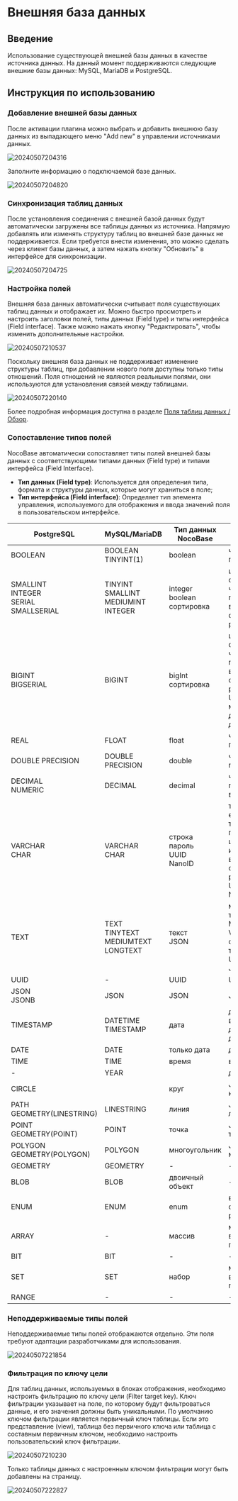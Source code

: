 # Внешняя база данных

## Введение

Использование существующей внешней базы данных в качестве источника данных. На данный момент поддерживаются следующие внешние базы данных: MySQL, MariaDB и PostgreSQL.

## Инструкция по использованию

### Добавление внешней базы данных

После активации плагина можно выбрать и добавить внешнюю базу данных из выпадающего меню "Add new" в управлении источниками данных.

![20240507204316](https://static-docs.nocobase.com/20240507204316.png)

Заполните информацию о подключаемой базе данных.

![20240507204820](https://static-docs.nocobase.com/20240507204820.png)

### Синхронизация таблиц данных

После установления соединения с внешней базой данных будут автоматически загружены все таблицы данных из источника. Напрямую добавлять или изменять структуру таблиц во внешней базе данных не поддерживается. Если требуется внести изменения, это можно сделать через клиент базы данных, а затем нажать кнопку "Обновить" в интерфейсе для синхронизации.

![20240507204725](https://static-docs.nocobase.com/20240507204725.png)

### Настройка полей

Внешняя база данных автоматически считывает поля существующих таблиц данных и отображает их. Можно быстро просмотреть и настроить заголовки полей, типы данных (Field type) и типы интерфейса (Field interface). Также можно нажать кнопку "Редактировать", чтобы изменить дополнительные настройки.

![20240507210537](https://static-docs.nocobase.com/20240507210537.png)

Поскольку внешняя база данных не поддерживает изменение структуры таблиц, при добавлении нового поля доступны только типы отношений. Поля отношений не являются реальными полями, они используются для установления связей между таблицами.

![20240507220140](https://static-docs.nocobase.com/20240507220140.png)

Более подробная информация доступна в разделе [Поля таблиц данных / Обзор](/handbook/data-modeling/collection-fields).

### Сопоставление типов полей

NocoBase автоматически сопоставляет типы полей внешней базы данных с соответствующими типами данных (Field type) и типами интерфейса (Field Interface).

- **Тип данных (Field type)**: Используется для определения типа, формата и структуры данных, которые могут храниться в поле;
- **Тип интерфейса (Field interface)**: Определяет тип элемента управления, используемого для отображения и ввода значений поля в пользовательском интерфейсе.

| PostgreSQL | MySQL/MariaDB | Тип данных NocoBase | Тип интерфейса NocoBase |
| - | - | - | - |
| BOOLEAN | BOOLEAN<br/>TINYINT(1) | boolean | чекбокс <br/> переключатель |
| SMALLINT<br/>INTEGER<br/>SERIAL<br/>SMALLSERIAL | TINYINT<br/>SMALLINT<br/>MEDIUMINT<br/>INTEGER | integer<br/>boolean<br/>сортировка | целое число<br/>сортировка<br/>чекбокс<br/>переключатель<br/>выпадающий список<br/>радиогруппа |
| BIGINT<br/>BIGSERIAL | BIGINT | bigInt<br/>сортировка | целое число<br/>сортировка<br/>чекбокс<br/>переключатель<br/>выпадающий список<br/>радиогруппа<br/>UNIX временная метка<br/>дата создания<br/>дата обновления |
| REAL | FLOAT | float | число<br/>процент |
| DOUBLE PRECISION | DOUBLE PRECISION | double | число<br/>процент |
| DECIMAL<br/>NUMERIC | DECIMAL | decimal | число<br/>процент<br/>валюта |
| VARCHAR<br/>CHAR | VARCHAR<br/>CHAR | строка<br/>пароль<br/>UUID<br/>NanoID | текстовое поле<br/>email<br/>телефон<br/>пароль<br/>цвет<br/>икона<br/>выпадающий список<br/>радиогруппа<br/>UUID<br/>NanoID |
| TEXT | TEXT<br/>TINYTEXT<br/>MEDIUMTEXT<br/>LONGTEXT | текст<br/>JSON | многострочное текстовое поле<br/>Markdown<br/>Vditor<br/>форматированный текст<br/>URL<br/>JSON |
| UUID | - | UUID | UUID |
| JSON<br/>JSONB | JSON | JSON | JSON |
| TIMESTAMP | DATETIME<br/>TIMESTAMP | дата | дата<br/>время<br/>дата создания<br/>дата обновления |
| DATE | DATE | только дата | дата/время |
| TIME | TIME | время | время |
| - | YEAR |  | дата/время |
| CIRCLE |  | круг | JSON<br/>круг |
| PATH<br/>GEOMETRY(LINESTRING) | LINESTRING | линия | JSON<br/>линия |
| POINT<br/>GEOMETRY(POINT) | POINT | точка | JSON<br/>точка |
| POLYGON<br/>GEOMETRY(POLYGON) | POLYGON | многоугольник | JSON<br/>многоугольник |
| GEOMETRY | GEOMETRY |  -  |  -  |
| BLOB | BLOB | двоичный объект |  -  |
| ENUM | ENUM | enum | выпадающий список<br/>радиогруппа |
| ARRAY |  -  | массив | множественный выбор<br/>группа чекбоксов |
| BIT | BIT | - | - |
| SET | SET | набор | множественный выбор<br/>группа чекбоксов |
| RANGE | - | - | - |

### Неподдерживаемые типы полей

Неподдерживаемые типы полей отображаются отдельно. Эти поля требуют адаптации разработчиками для использования.

![20240507221854](https://static-docs.nocobase.com/20240507221854.png)

### Фильтрация по ключу цели

Для таблиц данных, используемых в блоках отображения, необходимо настроить фильтрацию по ключу цели (Filter target key). Ключ фильтрации указывает на поле, по которому будут фильтроваться данные, и его значения должны быть уникальными. По умолчанию ключом фильтрации является первичный ключ таблицы. Если это представление (view), таблица без первичного ключа или таблица с составным первичным ключом, необходимо настроить пользовательский ключ фильтрации.

![20240507210230](https://static-docs.nocobase.com/20240507210230.png)

Только таблицы данных с настроенным ключом фильтрации могут быть добавлены на страницу.

![20240507222827](https://static-docs.nocobase.com/20240507222827.png)